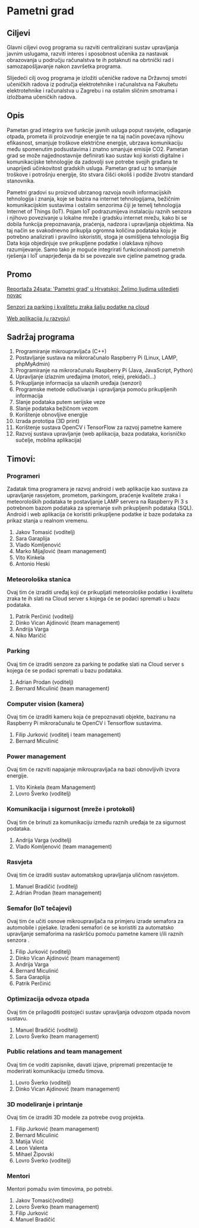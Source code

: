 # Pametni grad

## Ciljevi
Glavni ciljevi ovog programa su razviti centralizirani sustav upravljanja javnim uslugama, razviti interes i sposobnost učenika za nastavak obrazovanja u području računalstva te ih potaknuti na obrtnički rad i samozapošljavanje nakon završetka programa.

Slijedeći cilj ovog programa je izložiti učeničke radove na Državnoj smotri učeničkih radova iz područja elektrotehnike i računalstva na Fakultetu elektrotehnike i računalstva u Zagrebu i na ostalim sličnim smotrama i izložbama učeničkih radova.

## Opis
Pametan grad integrira sve funkcije javnih usluga poput rasvjete, odlaganje otpada,  prometa ili proizvodnje energije te na taj način povećava njihovu efikasnost, smanjuje troškove električne energije, ubrzava komunikaciju među spomenutim podsustavima i znatno smanjuje emisije CO2. Pametan grad se može najjednostavnije definirati kao sustav koji koristi digitalne i komunikacijske tehnologije da zadovolji sve potrebe svojih građana te unaprijedi učinkovitost gradskih usluga. Pametan grad uz to smanjuje troškove i potrošnju energije, što stvara čišći okoliš i podiže životni standard stanovnika.

Pametni gradovi su proizvod ubrzanog razvoja novih informacijskih tehnologija i znanja, koje se bazira na internet tehnologijama, bežičnim komunikacijskim sustavima i ostalim senzorima čiji je temelj tehnologija Internet of Things (IoT). Pojam IoT podrazumijeva instalaciju raznih senzora i njihovo povezivanje u lokalne mreže i gradsku internet mrežu, kako bi se dobila funkcija prepoznavanja, praćenja, nadzora i upravljanja objektima. Na taj način se svakodnevno prikuplja ogromna količina podataka koju je potrebno analizirati i pravilno iskoristiti, stoga je osmišljena tehnologija Big Data koja objedinjuje sve prikupljene podatke i olakšava njihovo razumijevanje. Samo tako je moguće integrirati funkcionalnosti pametnih rješenja i IoT unaprjeđenja da bi se povezale sve cjeline pametnog grada.

## Promo 

[Reportaža 24sata: 'Pametni grad' u Hrvatskoj: Želimo ljudima uštedjeti novac](https://www.24sata.hr/video/pametni-grad-u-hrvatskoj-zelimo-ljudima-ustedjeti-novac-602395)

[Senzori za parking i kvalitetu zraka šalju podatke na cloud](https://youtu.be/Tnwm2xuqHHU)

[Web aplikacija (u razvoju)](https://www.pozitron.com.hr/pametniGrad)

## Sadržaj programa    
1. Programiranje mikroupravljača (C++)
2. Postavljanje sustava na mikroračunalo Raspberry Pi (Linux, LAMP, phpMyAdmin)
3. Programiranje na mikroračunalu Raspberry Pi (Java, JavaScript, Python)
4. Upravljanje izlaznim uređajima (motori, releji, prekidači…)
5. Prikupljanje informacija sa ulaznih uređaja (senzori)
6. Programske metode odlučivanja i upravljanja pomoću prikupljenih informacija
7. Slanje podataka putem serijske veze
8. Slanje podataka bežičnom vezom
9. Korištenje obnovljive energije
10. Izrada prototipa (3D print)
11. Korištenje sustava OpenCV i TensorFlow za razvoj pametne kamere
12. Razvoj sustava upravljanje (web aplikacija, baza podataka, korisničko sučelje, mobilna aplikacija)

## Timovi:

### Programeri

Zadatak tima programera je razvoj android i web aplikacije kao sustava za upravljanje rasvjetom, prometom, parkingom, praćenje kvalitete zraka i meteoroloških podataka te postavljanje LAMP servera na Raspberry Pi 3 s potrebnom bazom podataka za spremanje svih prikupljenih podataka (SQL). Android i web aplikacija će koristiti prikupljene podatke iz baze podataka za prikaz stanja u realnom vremenu.

1. Jakov Tomasić (voditelj)
2. Sara Garaplija
3. Vlado Komljenović
4. Marko Mijajlović (team management)
5. Vito Kinkela
6. Antonio Heski

### Meteorološka stanica

Ovaj tim će izraditi uređaj koji će prikupljati meteorološke podatke i kvalitetu zraka te ih slati na Cloud server s kojega će se podaci spremati u bazu podataka.

1. Patrik Perčinić (voditelj)
2. Dinko Vican Ajdinović (team management)
3. Andrija Varga
4. Niko Maričić

### Parking

Ovaj tim će izraditi senzore za parking te podatke slati na Cloud server s kojega će se podaci spremati u bazu podataka.

1. Adrian Prodan (voditelj)
2. Bernard Miculinić (team management)

### Computer vision (kamera)

Ovaj tim će izraditi kameru koja će prepoznavati objekte, baziranu na Raspberry Pi mikroračunalu te OpenCV i Tensorflow sustavima.

1. Filip Jurković (voditelj i team management)
2. Bernard Miculinić

### Power management

Ovaj tim će razviti napajanje mikroupravljača na bazi obnovljivih izvora energije.

1. Vito Kinkela (team Management)
2. Lovro Šverko (voditelj)

### Komunikacija i sigurnost (mreže i protokoli)

Ovaj tim će brinuti za komunikaciju između raznih uređaja te za sigurnost podataka.

1. Andrija Varga (voditelj)
2. Vlado Komljenović (team management)


### Rasvjeta

Ovaj tim će izraditi sustav automatskog upravljanja uličnom rasvjetom.

1. Manuel Bradičić (voditelj)
2. Adrian Prodan (team management)

### Semafor (IoT tečajevi)

Ovaj tim će učiti osnove mikroupravljača na primjeru izrade semafora za automobile i pješake. Izrađeni semafori će se koristiti za automatsko upravljanje semaforima na raskršću pomoću pametne kamere i/ili raznih senzora .

1. Filip Jurković (voditelj)
2. Dinko Vican Ajdinović (team management)
3. Andrija Varga
4. Bernard Miculinić
5. Sara Garaplija
6. Patrik Perčinić

### Optimizacija odvoza otpada

Ovaj tim će prilagoditi postojeći sustav upravljanja odvozom otpada novom sustavu.

1. Manuel Bradičić (voditelj)
2. Lovro Šverko (team management)

### Public relations and team management

Ovaj tim će voditi zapisnike, davati izjave, pripremati prezentacije te moderirati komunikaciju između timova.

1. Lovro Šverko (voditelj)
2. Dinko Vican Ajdinović (team management)

### 3D modeliranje i printanje

Ovaj tim će izraditi 3D modele za potrebe ovog projekta.

1. Filip Jurković (team management)
2. Bernard Miculinić
3. Matija Vicić
4. Leon Valenta
5. Mihael Žipovski
6. Lovro Šverko (voditelj)

### Mentori

Mentori pomažu svim timovima, po potrebi.

1. Jakov Tomasić(voditelj)
2. Lovro Šverko (team management)
3. Filip Jurković
4. Manuel Bradičić
